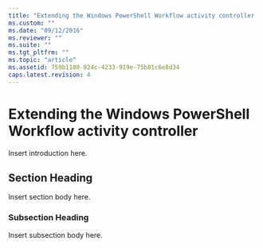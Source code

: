 ```yaml
---
title: "Extending the Windows PowerShell Workflow activity controller | Microsoft Docs"
ms.custom: ""
ms.date: "09/12/2016"
ms.reviewer: ""
ms.suite: ""
ms.tgt_pltfrm: ""
ms.topic: "article"
ms.assetid: 759b1180-924c-4233-919e-75b81c6e8d34
caps.latest.revision: 4
---
```

# Extending the Windows PowerShell Workflow activity controller

Insert introduction here.

## Section Heading

Insert section body here.

### Subsection Heading

Insert subsection body here.